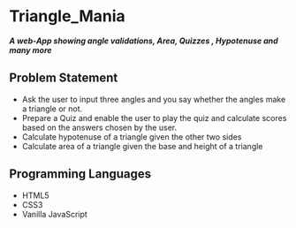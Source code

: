 # Triangle_Mania

***A web-App showing angle validations, Area, Quizzes , Hypotenuse and many more***

## Problem Statement

- Ask the user to input three angles and you say whether the angles make a triangle or not.
- Prepare a Quiz and enable the user to play the quiz and calculate scores based on the answers chosen by the user.
- Calculate hypotenuse of a triangle given the other two sides
- Calculate area of a triangle given the base and height of a triangle

## Programming Languages

- HTML5
- CSS3
- Vanilla JavaScript

